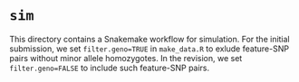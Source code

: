 # `sim`

This directory contains a Snakemake workflow for simulation.
For the initial submission, we set `filter.geno=TRUE` in `make_data.R` to exlude feature-SNP pairs without minor allele homozygotes.
In the revision, we set `filter.geno=FALSE` to include such feature-SNP pairs.

